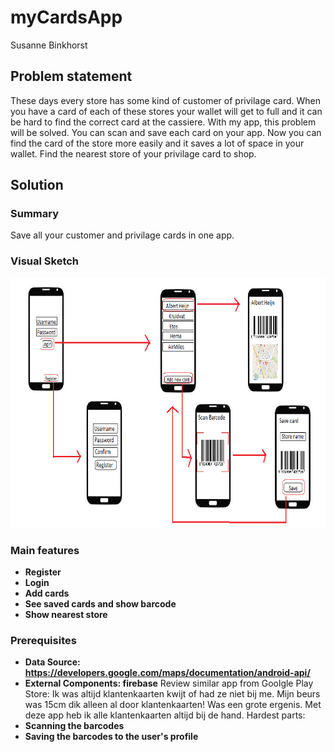 # myCardsApp
Susanne Binkhorst

## Problem statement
These days every store has some kind of customer of privilage card. When you have a card of each of these stores your wallet will get to 
full and it can be hard to find the correct card at the cassiere. With my app, this problem will be solved. You can scan and save each card
on your app. Now you can find the card of the store more easily and it saves a lot of space in your wallet. Find the nearest store of your
privilage card to shop. 

## Solution
### Summary
Save all your customer and privilage cards in one app.

### Visual Sketch
<img src="doc/project_schets.png" alt="visual sketch" width="700" height="400"/>

### Main features
* **Register**
* **Login**
* **Add cards**
* **See saved cards and show barcode**
* **Show nearest store**

### Prerequisites
* **Data Source: https://developers.google.com/maps/documentation/android-api/**
* **External Components: firebase**
Review similar app from Goolgle Play Store:
Ik was altijd klantenkaarten kwijt of had ze niet bij me. Mijn beurs was 15cm dik alleen al door klantenkaarten! Was een grote ergenis.
Met deze app heb ik alle klantenkaarten altijd bij de hand.
Hardest parts:
* **Scanning the barcodes**
* **Saving the barcodes to the user's profile**
